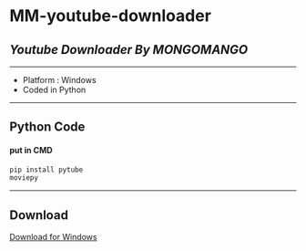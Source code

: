 # **MM-youtube-downloader**
## _Youtube Downloader By MONGOMANGO_

---
- Platform : Windows
- Coded in Python
---
## Python Code
#### put in CMD
```python
pip install pytube
moviepy
```
---
## Download
[Download for Windows](https://github.com/mongomangoCZ/MM-youtube-downloader/raw/main/Mongomango%20Youtube%20Downloader%20SETUP.exe)
